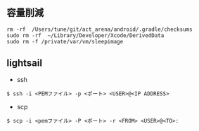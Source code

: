 #

## 容量削減

```
rm -rf  /Users/tune/git/act_arena/android/.gradle/checksums
sudo rm -rf  ~/Library/Developer/Xcode/DerivedData
sudo rm -f /private/var/vm/sleepimage
```

## lightsail
* ssh

```
$ ssh -i <PEMファイル> -p <ポート> <USER>@<IP ADDRESS>
```

* scp

```
$ scp -i <pemファイル> -P <ポート> -r <FROM> <USER>@<TO>:
```

